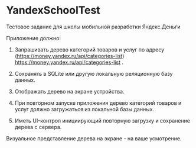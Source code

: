 # YandexSchoolTest
Тестовое задание для школы мобильной разработки Яндекс.Деньги


Приложение должно:

1. Запрашивать дерево категорий товаров и услуг по адресу
(https://money.yandex.ru/api/categories-list) https://money.yandex.ru/api/categories-list .

2. Сохранять в SQLite или другую локальную реляционную базу данных.

3. Отображать дерево на экране устройства.


4. При повторном запуске приложения дерево категорий товаров и услуг должно загружаться из локальной базы данных.

5. Иметь UI-контрол инициирующий повторную загрузку и сохранение дерева с сервера.

Визуальное представление дерева на экране - на ваше усмотрение.
